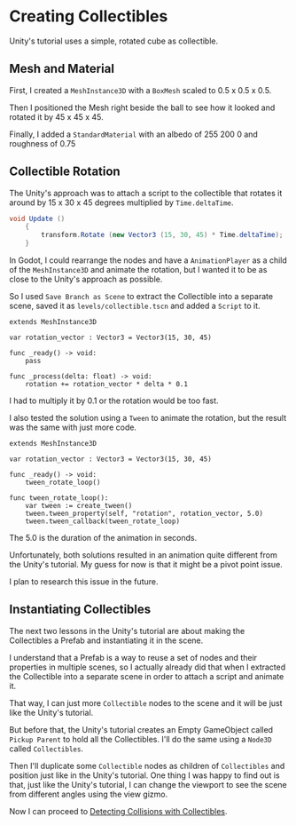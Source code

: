 # Creating Collectibles

Unity's tutorial uses a simple, rotated cube as collectible.

## Mesh and Material

First, I created a `MeshInstance3D` with a `BoxMesh` scaled to 0.5 x 0.5 x 0.5.

Then I positioned the Mesh right beside the ball to see how it looked and rotated it by 45 x 45 x 45.

Finally, I added a `StandardMaterial` with an albedo of 255 200 0 and roughness of 0.75

## Collectible Rotation

The Unity's approach was to attach a script to the collectible that rotates it around by 15 x 30 x 45 degrees multiplied by `Time.deltaTime`.

```csharp
void Update () 
	{
		transform.Rotate (new Vector3 (15, 30, 45) * Time.deltaTime);
	}
```

In Godot, I could rearrange the nodes and have a `AnimationPlayer` as a child of the `MeshInstance3D` and animate the rotation, but I wanted it to be as close to the Unity's approach as possible.

So I used `Save Branch as Scene` to extract the Collectible into a separate scene, saved it as `levels/collectible.tscn` and added a `Script` to it.

```gdscript
extends MeshInstance3D

var rotation_vector : Vector3 = Vector3(15, 30, 45)

func _ready() -> void:
	pass

func _process(delta: float) -> void:
	rotation += rotation_vector * delta * 0.1
```

I had to multiply it by 0.1 or the rotation would be too fast.

I also tested the solution using a `Tween` to animate the rotation, but the result was the same with just more code.

```gdscript
extends MeshInstance3D

var rotation_vector : Vector3 = Vector3(15, 30, 45)

func _ready() -> void:
	tween_rotate_loop()

func tween_rotate_loop():
	var tween := create_tween()
	tween.tween_property(self, "rotation", rotation_vector, 5.0)
	tween.tween_callback(tween_rotate_loop)
```

The 5.0 is the duration of the animation in seconds.

Unfortunately, both solutions resulted in an animation quite different from the Unity's tutorial. My guess for now is that it might be a pivot point issue.

I plan to research this issue in the future.

## Instantiating Collectibles

The next two lessons in the Unity's tutorial are about making the Collectibles a Prefab and instantiating it in the scene.

I understand that a Prefab is a way to reuse a set of nodes and their properties in multiple scenes, so I actually already did that when I extracted the Collectible into a separate scene in order to attach a script and animate it.

That way, I can just more `Collectible` nodes to the scene and it will be just like the Unity's tutorial.

But before that, the Unity's tutorial creates an Empty GameObject called `Pickup Parent` to hold all the Collectibles. I'll do the same using a `Node3D` called `Collectibles`.

Then I'll duplicate some `Collectible` nodes as children of `Collectibles` and position just like in the Unity's tutorial. One thing I was happy to find out is that, just like the Unity's tutorial, I can change the viewport to see the scene from different angles using the view gizmo.

Now I can proceed to [Detecting Collisions with Collectibles](detecting-collisions-with-collectibles.md).

